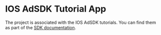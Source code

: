 # IOS AdSDK Tutorial App

The project is associated with the IOS AdSDK tutorials. You can find them as part of the [SDK documentation](https://vm-mobile-sdk.github.io/nextgen-adsdk-ios-release/).
